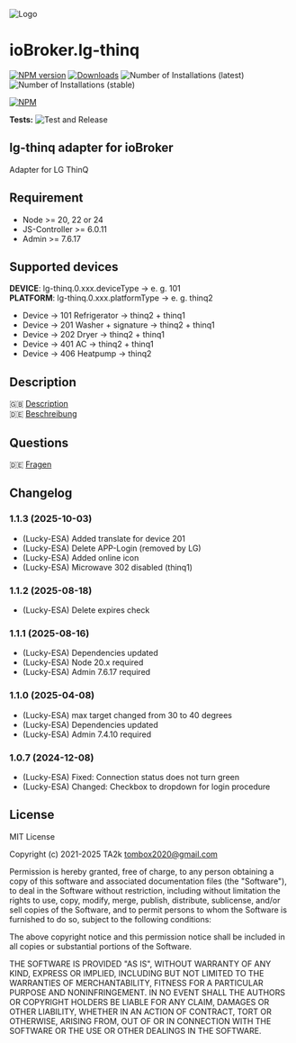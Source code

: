 ![Logo](admin/lg-thinq.png)

# ioBroker.lg-thinq

[![NPM version](https://img.shields.io/npm/v/iobroker.lg-thinq.svg)](https://www.npmjs.com/package/iobroker.lg-thinq)
[![Downloads](https://img.shields.io/npm/dm/iobroker.lg-thinq.svg)](https://www.npmjs.com/package/iobroker.lg-thinq)
![Number of Installations (latest)](https://iobroker.live/badges/lg-thinq-installed.svg)
![Number of Installations (stable)](https://iobroker.live/badges/lg-thinq-stable.svg)

[![NPM](https://nodei.co/npm/iobroker.lg-thinq.svg)](https://nodei.co/npm/iobroker.lg-thinq/)

**Tests:** ![Test and Release](https://github.com/TA2k/ioBroker.lg-thinq/workflows/Test%20and%20Release/badge.svg)

## lg-thinq adapter for ioBroker

Adapter for LG ThinQ

## Requirement

- Node >= 20, 22 or 24
- JS-Controller >= 6.0.11
- Admin >= 7.6.17

## Supported devices

**DEVICE**: lg-thinq.0.xxx.deviceType -> e. g. 101</br>
**PLATFORM**: lg-thinq.0.xxx.platformType -> e. g. thinq2

- Device -> 101 Refrigerator -> thinq2 + thinq1
- Device -> 201 Washer + signature -> thinq2 + thinq1
- Device -> 202 Dryer -> thinq2 + thinq1
- Device -> 401 AC -> thinq2 + thinq1
- Device -> 406 Heatpump -> thinq2

## Description

🇬🇧 [Description](/docs/en/README.md)</br>
🇩🇪 [Beschreibung](/docs/de/README.md)

## Questions

🇩🇪 [Fragen](https://forum.iobroker.net/topic/46498/test-adapter-lg-thinq-v0-0-1)

<!--
    Placeholder for the next version (at the beginning of the line):
    ### **WORK IN PROGRESS**
-->

## Changelog
### 1.1.3 (2025-10-03)

- (Lucky-ESA) Added translate for device 201
- (Lucky-ESA) Delete APP-Login (removed by LG)
- (Lucky-ESA) Added online icon
- (Lucky-ESA) Microwave 302 disabled (thinq1)

### 1.1.2 (2025-08-18)

- (Lucky-ESA) Delete expires check

### 1.1.1 (2025-08-16)

- (Lucky-ESA) Dependencies updated
- (Lucky-ESA) Node 20.x required
- (Lucky-ESA) Admin 7.6.17 required

### 1.1.0 (2025-04-08)

- (Lucky-ESA) max target changed from 30 to 40 degrees
- (Lucky-ESA) Dependencies updated
- (Lucky-ESA) Admin 7.4.10 required

### 1.0.7 (2024-12-08)

- (Lucky-ESA) Fixed: Connection status does not turn green
- (Lucky-ESA) Changed: Checkbox to dropdown for login procedure

## License

MIT License

Copyright (c) 2021-2025 TA2k <tombox2020@gmail.com>

Permission is hereby granted, free of charge, to any person obtaining a copy
of this software and associated documentation files (the "Software"), to deal
in the Software without restriction, including without limitation the rights
to use, copy, modify, merge, publish, distribute, sublicense, and/or sell
copies of the Software, and to permit persons to whom the Software is
furnished to do so, subject to the following conditions:

The above copyright notice and this permission notice shall be included in all
copies or substantial portions of the Software.

THE SOFTWARE IS PROVIDED "AS IS", WITHOUT WARRANTY OF ANY KIND, EXPRESS OR
IMPLIED, INCLUDING BUT NOT LIMITED TO THE WARRANTIES OF MERCHANTABILITY,
FITNESS FOR A PARTICULAR PURPOSE AND NONINFRINGEMENT. IN NO EVENT SHALL THE
AUTHORS OR COPYRIGHT HOLDERS BE LIABLE FOR ANY CLAIM, DAMAGES OR OTHER
LIABILITY, WHETHER IN AN ACTION OF CONTRACT, TORT OR OTHERWISE, ARISING FROM,
OUT OF OR IN CONNECTION WITH THE SOFTWARE OR THE USE OR OTHER DEALINGS IN THE
SOFTWARE.
